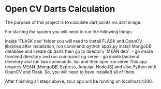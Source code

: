 # Open CV Darts Calculation
The purpose of this project is to calculate dart points via dart image.

For starting the system you will need to run the following things:

inside 'FLASK deo' folder you will need to install FLASK and OpenCV libraries
after installation, run command: python app2.py
install MongoDB database and create db darts
then go to directory 'MEAN deo': - go inside frontend directory and run command: ng serve - go inside backend directory and run two commands: tsc and then npm run serve
This app requires MEAN (MongoDB, Express, Angular, NodeJS) and also Python with OpenCV and Flask. So, you will need to have installed all of them.

After finishing all steps above, zour app will be running on localhost:4200.
